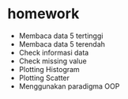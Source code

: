 # homework
* Membaca data 5 tertinggi
* Membaca data 5 terendah
* Check informasi data
* Check missing value
* Plotting Histogram 
* Plotting Scatter
* Menggunakan paradigma OOP

